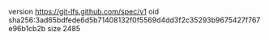 version https://git-lfs.github.com/spec/v1
oid sha256:3ad65bdfede6d5b71408132f0f5569d4dd3f2c35293b9675427f767e96b1cb2b
size 2485
